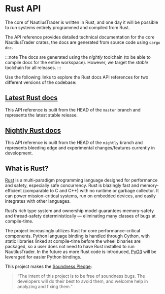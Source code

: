 # Rust API

The core of NautilusTrader is written in Rust, and one day it will be possible to run systems
entirely programmed and compiled from Rust.

The API reference provides detailed technical documentation for the core NautilusTrader crates,
the docs are generated from source code using `cargo doc`.

:::note
The docs are generated using the _nightly_ toolchain (to be able to compile docs for the entire workspace).
However, we target the _stable_ toolchain for all releases.
:::

Use the following links to explore the Rust docs API references for two different versions of the codebase:

## [Latest Rust docs](https://nautilustrader.io/docs/core)
This API reference is built from the HEAD of the `master` branch and represents the latest stable release.

## [Nightly Rust docs](https://nautilustrader.io/docs/nightly/core)
This API reference is built from the HEAD of the `nightly` branch and represents bleeding edge and experimental changes/features currently in development.

## What is Rust?
[Rust](https://www.rust-lang.org/) is a multi-paradigm programming language designed for performance and safety, especially safe
concurrency. Rust is blazingly fast and memory-efficient (comparable to C and C++) with no runtime or
garbage collector. It can power mission-critical systems, run on embedded devices, and easily
integrates with other languages.

Rust’s rich type system and ownership model guarantees memory-safety and thread-safety deterministically —
eliminating many classes of bugs at compile-time.

The project increasingly utilizes Rust for core performance-critical components. Python language binding is handled through
Cython, with static libraries linked at compile-time before the wheel binaries are packaged, so a user
does not need to have Rust installed to run NautilusTrader. In the future as more Rust code is introduced,
[PyO3](https://pyo3.rs/latest) will be leveraged for easier Python bindings.

This project makes the [Soundness Pledge](https://raphlinus.github.io/rust/2020/01/18/soundness-pledge.html):

> “The intent of this project is to be free of soundness bugs.
> The developers will do their best to avoid them, and welcome help in analyzing and fixing them.”
